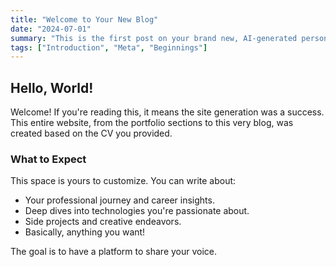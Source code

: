 ```yaml
---
title: "Welcome to Your New Blog"
date: "2024-07-01"
summary: "This is the first post on your brand new, AI-generated personal blog. Here's to many more stories, insights, and adventures."
tags: ["Introduction", "Meta", "Beginnings"]
---
```


## Hello, World!

Welcome! If you're reading this, it means the site generation was a success. This entire website, from the portfolio sections to this very blog, was created based on the CV you provided.

### What to Expect

This space is yours to customize. You can write about:
- Your professional journey and career insights.
- Deep dives into technologies you're passionate about.
- Side projects and creative endeavors.
- Basically, anything you want!

The goal is to have a platform to share your voice.

